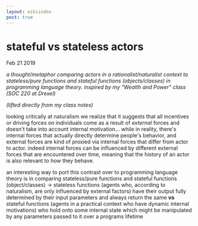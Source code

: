 ```yaml
---
layout: wikiindex
post: true
---
```

# stateful vs stateless actors

Feb 21 2019

*a thought/metaphor comparing actors in a rationalist/naturalist context to stateless/pure functions and stateful functions (objects/classes) in programming language theory. inspired by my "Wealth and Power" class (SOC 220 at Drexel)*

*(lifted directly from my class notes)*

looking critically at naturalism we realize that it suggests that all incentives or driving forces on individuals come as a result of *external* forces and doesn't take into account internal motivation... while in reality, there's internal forces that actually directly determine people's behavior, and external forces are kind of proxied via internal forces that differ from actor to actor. indeed internal forces can be influenced by different external forces that are encountered over time, meaning that the history of an actor is also relevant to how they behave.

an interesting way to port this contrast over to programming language theory is in comparing stateless/pure functions and stateful functions (object/classes) → stateless functions (agents who, according to naturalism, are only influenced by external factors) have their output fully determined by their input parameters and always return the same **vs** stateful functions (agents in a practical context who have dynamic internal motivations) who hold onto some internal state which might be manipulated by any parameters passed to it over a programs lifetime

